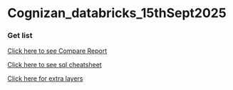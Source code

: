 # Cognizan_databricks_15thSept2025

### Get list 

[Click here to see Compare Report](compare.md)

[Click here to see sql cheatsheet](sql_cheat_sheet.md)

[Click here for extra layers](extra.md)

